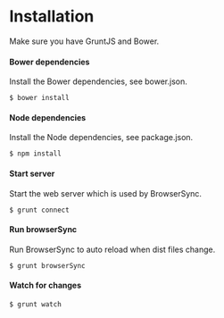 # Installation
Make sure you have GruntJS and Bower.

#### Bower dependencies
Install the Bower dependencies, see bower.json.

    $ bower install

#### Node dependencies
Install the Node dependencies, see package.json.

    $ npm install

#### Start server
Start the web server which is used by BrowserSync.

    $ grunt connect

#### Run browserSync
Run BrowserSync to auto reload when dist files change.

    $ grunt browserSync

#### Watch for changes

    $ grunt watch